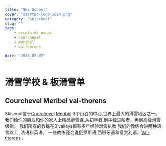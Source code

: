 ```yaml
---
title: "Ski School"
cover: "starter-logo-1024.png"
category: "skischool"
slug: ""
tags:
    - escola de esqui
    - courchevel
    - meribel
    - valthorens

date: "2018-07-02"
---
```


# 滑雪学校 & 板滑雪单

## Courchevel Meribel val-thorens
Skiscool位于<a href='Plan_des_pistes/Courchevel' title='Courchevel'>Courchevel</a> <a href='Plan_des_pistes/Meribel' title='Meribel'>Meribel</a> 3个山谷的中心,世界上最大的滑雪地区之一。
我们给你的朋友和你的家人上精品滑雪课,从初学者,到中级进阶者，再到高级滑雪级别。
我们所有的教练在3 valleys都有多年经验滑雪执教
我们的教练会讲两种语言以上 ,法语和英语。
一些教练还会说俄罗斯语,西班牙语和意大利语。<a href='Plan_des_pistes/Valthorens' title='Valthorens'>Val-thorens</a> .